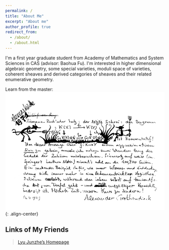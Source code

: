 ```yaml
---
permalink: /
title: "About Me"
excerpt: "About me"
author_profile: true
redirect_from: 
  - /about/
  - /about.html
---
```

I'm a first year graduate student from Academy of Mathematics and System Sciences in CAS (advisor: Baohua Fu). I'm interested in higher dimensional algebraic geometry, some special varieties, moduli space of varieties, coherent sheaves and derived categories of sheaves and their related enumerative geometry.

Learn from the master:
![placeholder](/images/grr.png){: .align-center}


## Links of My Friends
> [Lyu Junzhe’s Homepage](https://taiataiat.github.io/)
